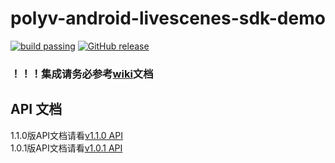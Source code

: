 polyv-android-livescenes-sdk-demo
===

[![build passing](https://img.shields.io/badge/build-passing-brightgreen.svg)](#)
[![GitHub release](https://img.shields.io/badge/release-v1.2.0-blue.svg)](https://github.com/polyv/polyv-android-livescenes-sdk-demo/releases/tag/v1.2.0)

### ！！！集成请务必参考[wiki](https://github.com/polyv/polyv-android-livescenes-sdk-demo/wiki)文档

## API 文档

1.1.0版API文档请看[v1.1.0 API](http://repo.polyv.net/android/livescenes/javadoc/1.1.0/index.html)</br>
1.0.1版API文档请看[v1.0.1 API](http://repo.polyv.net/android/livescenes/javadoc/1.0.1/index.html)
